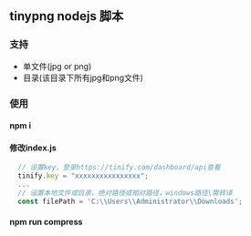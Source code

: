 ## tinypng nodejs 脚本

### 支持
- 单文件(jpg or png)
- 目录(该目录下所有jpg和png文件)

### 使用
#### npm i

#### 修改index.js
```js
  // 设置key，登录https://tinify.com/dashboard/api查看
  tinify.key = "xxxxxxxxxxxxxxxx";
  ...
  // 设置本地文件或目录，绝对路径或相对路径，windows路径\需转译
  const filePath = 'C:\\Users\\Administrator\\Downloads';
```

#### npm run compress


